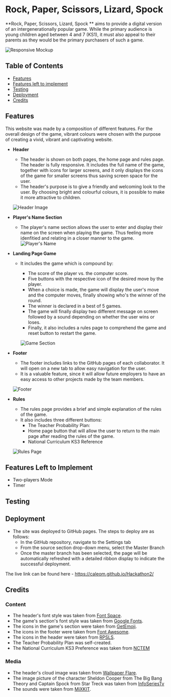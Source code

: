 # Rock, Paper, Scissors, Lizard, Spock

 **Rock, Paper, Scissors, Lizard, Spock ** aims to provide a digital version of an intergenerationally popular game. While the primary audience is young children aged between 4 and 7 (KS1), it must also appeal to their parents as they would be the primary purchasers of such a game.

 ![Responsive Mockup](https://github.com/caleom/Hackathon2/blob/main/assets/img/responsive_mockup.png)
 
## Table of Contents
- [Features](#features)
- [Features left to implement](#features-left-to-implement)
- [Testing](#testing)
- [Deployment](#deployment)
- [Credits](#credits)

## Features
This website was made by a composition of different features. For the overall design of the game, vibrant colours were chosen with the purpose of creating a vivid, vibrant and captivating website.
- __Header__
	- The header is shown on both pages, the home page and rules page. The header is fully responsive. It includes the full name of the game, together with icons for larger screens, and it only displays the icons of the game for smaller screens thus saving screen space for the user.
	- The header's purpose is to give a friendly and welcoming look to the user. By choosing bright and colourful colours, it is possible to make it more attractive to children.

    ![Header Image](https://github.com/caleom/Hackathon2/blob/main/assets/img/game-header.png)

- __Player's Name Section__
	- The player's name section allows the user to enter and display their name on the screen when playing the game. Thus feeling more idenfitied and relating in a closer manner to the game.
    ![Player's Name](https://github.com/caleom/Hackathon2/blob/main/assets/img/player-name.png)

- __Landing Page Game__
	- It includes the game which is compound by:
		- The score of the player vs. the computer score.
		- Five buttons with the respective icon of the desired move by the player.
		- When a choice is made, the game will display the user's move and the computer moves, finally showing who's the winner of the round.
		- The winner is declared in a best of 5 games.
		- The game will finally display two different message on screen followed by a sound depending on whether the user wins or loses.
		- Finally, it also includes a rules page to comprehend the game and reset button to restart the game.
		
		![Game Section]()
- __Footer__
	- The footer includes links to the GitHub pages of each collaborator. It will open on a new tab to allow easy navigation for the user.
	- It is a valuable feature, since it will allow future employers to have an easy access to other projects made by the team members.

    ![Footer](https://github.com/caleom/Hackathon2/blob/main/assets/img/game-footer.png)
- __Rules__

	- The rules page provides a brief and simple explanation of the rules of the game.
	- It also includes three different buttons:
		- The Teacher Probability Plan:
		- Home page button that will allow the user to return to the main page after reading the rules of the game.
		- National Curriculum KS3 Reference
    
    ![Rules Page](https://github.com/caleom/Hackathon2/blob/main/assets/img/rules_page.png)

## Features Left to Implement
- Two-players Mode
- Timer
## Testing

## Deployment

- The site was deployed to GitHub pages. The steps to deploy are as follows: 
  - In the GitHub repository, navigate to the Settings tab 
  - From the source section drop-down menu, select the Master Branch
  - Once the master branch has been selected, the page will be automatically refreshed with a detailed ribbon display to indicate the successful deployment. 

The live link can be found here - https://caleom.github.io/Hackathon2/



## Credits

### Content
- The header's font style was taken from [Font Space](https://www.fontspace.com/whale-i-tried-font-f30502).
- The game's section's font style was taken from [Google Fonts](https://fonts.google.com/).
- The icons in the game's section were taken from [GetEmoji](https://getemoji.com/).
- The icons in the footer were taken from [Font Awesome](https://fontawesome.com/).
- The icons in the header were taken from [RPSLS](https://rpsls.net/#vis1d).
- The Teacher Probability Plan was self-created.
- The National Curriculum KS3 Preference was taken from [NCTEM](https://www.ncetm.org.uk/in-the-classroom/national-curriculum-resource-tool/?topic=1388)
### Media
- The header's cloud image was taken from [Wallpaper Flare](https://www.wallpaperflare.com/clouds-figure-background-simpsons-art-beginning-cartoon-wallpaper-uzhuk).
- The image picture of the character Sheldon Cooper from The Big Bang Theory and Captain Spock from Star Treck was taken from [InfoSeriesTv](https://www.infoseriestv.com/wp-content/uploads/2012/03/The-Big-Bang-Theory.jpg)
- The sounds were taken from [MiXKIT](https://mixkit.co/free-sound-effects/).


